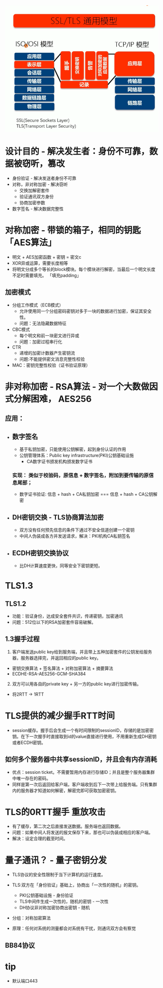 ![](/image/d89d1b4759fcadca1faf5e7861a7706.png)

# 设计目的 - 解决发生者：身份不可靠，数据被窃听，篡改
- 身份验证 - 解决发送者身份不可靠
- 对称，非对称加密 - 解决窃听
  - 交换加解密套件
  - 验证通讯双方身份
  - 协商加密参数
- 数字签名 - 解决数据完整性

# 对称加密 - 带锁的箱子，相同的钥匙「AES算法」
- 明文 + AES加密函数 + 密钥 = 密文c
- XOR异或运算，需要长度相等
- 将明文分成多个等长的block模块。每个模块进行解密，当最后一个明文长度不足时需要填充。 「填充padding」

## 加密模式
- 分组工作模式（ECB模式）
  - 允许使用同一个分组密码密钥对多于一块的数据进行加密，保证其安全性。
  - 问题：无法隐藏数据特征
- CBC模式
  - 每个明文和前一块密文进行异或
  - 问题：加密过程串行化
- CTR
  - 递增的加密计数器产生密钥流
  - 问题:不能提供密文消息完整性校验
- MAC：密钥完整性校验（证书验证原理）

# 非对称加密 - RSA算法 - 对一个大数做因式分解困难， AES256

## 应用：
- ## 数字签名
  - 基于私钥加密，只能使用公钥解密，起到身份认证的作用
  - 公钥管理体系：Public key infrastructure(PKI)公钥基础设施
    - CA数字证书颁发机构颁发数字证书
  
  ### 实现： 类似于校验码，原信息 + 数字签名，附加到要传输的原信息尾部；

  - 数字证书验证: 信息 + hash + CA私钥加密 === 信息 + hash + CA公钥解密
- ## DH密钥交换 - TLS协商算法加密
  - 双方没有任何预先信息的条件下通过不安全信道创建一个密钥
  - 中间人伪装成各方并发送请求，解决：PKI机构CA私钥签名

- ## ECDH密钥交换协议
  - 比DH计算速度更快，同等安全下密钥更短。

# TLS1.3

## TLS1.2
- 功能：验证身份，达成安全套件共识，传递密钥，加密通讯
- 问题：512位以下的RSA加密套件容易破解。

## 1.3握手过程
1. 客户端发送public key给到服务端，并且带上五种加密套件的公钥发给服务器，服务器选择完，并返回相应的public key。
  - 密钥交换算法 + 签名算法 + 对称加密算法 + 摘要算法
  - ECDHE-RSA-AES256-GCM-SHA384
2. 双方可以用各自的private key + 另一方的public key进行加密传输。

- 将2RTT -> 1RTT


# TLS提供的减少握手RTT时间
- session缓存。握手后会生成一个有时间限制的sessionID，存储的是加密密钥。在下一次握手时直接取到id的value直接进行使用，不用重新生成DH密钥或者ECDH密钥。

## 如何多个服务器中共享sessionID，并且会有内存消耗
- 优点：session ticket。不需要暂用内存进行存储ID；并且是整个服务器集群中唯一存在的密码。
- 同样是第一次后返回给客户端，客户端收到后下一次带上给服务端。只有集群内的服务器才知道如何解密，解密完即可获取加密密钥。

# TLS的0RTT握手 重放攻击
- 有了缓存，第二次之后直接发送数据。服务端也返回数据。
- 问题：如果中间人将发送的报文保存下来，那也可以伪装成相应的客户端。
- 解决：设定合理的截至时间。

# 量子通讯？ - 量子密钥分发
- TLS协议的安全性限制于当下计算机的运行速度。
- TLS:双方在「身份验证」基础上，协商出「一次性的随机」的密钥。
  - PKI公钥基础设施 - 身份验证
  - TLS中间件生成一次性的，随机的密钥 - 一次性
  - DH协议非对称加密协商出密钥 - 随机
- 分组：对称加密算法

- 原理：任何对系统的测量都会对系统有干扰，则通讯双方会有察觉

## BB84协议

# tip
- 默认端口443